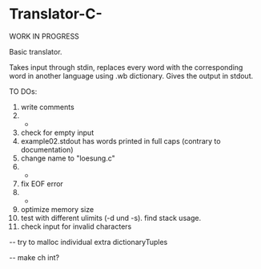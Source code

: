 # Translator-C-

WORK IN PROGRESS

Basic translator.

Takes input through stdin, replaces every word with the corresponding word in another language using .wb dictionary.
Gives the output in stdout.

TO DOs:
1. write comments
2. +
3. check for empty input
4. example02.stdout has words printed in full caps (contrary to documentation)
5. change name to "loesung.c"
6. +
7. fix EOF error
8. +
9. optimize memory size
10. test with different ulimits (-d und -s). find stack usage.
11. check input for invalid characters

-- try to malloc individual extra dictionaryTuples

-- make ch int?

